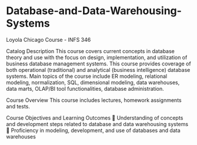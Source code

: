 # Database-and-Data-Warehousing-Systems
Loyola Chicago Course - INFS 346

Catalog Description
This course covers current concepts in database theory and use with the focus on design, implementation, and utilization of business database management systems.  This course provides coverage of both operational (traditional) and analytical (business intelligence) database systems.  Main topics of the course include ER modeling, relational modeling, normalization, SQL, dimensional modeling, data warehouses, data marts, OLAP/BI tool functionalities, database administration.  

Course Overview
This course includes lectures, homework assignments and tests.

Course Objectives and Learning Outcomes
	Understanding of concepts and development steps related to database and data warehousing systems
	Proficiency in modeling, development, and use of databases and data warehouses

